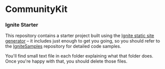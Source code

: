 # CommunityKit

### Ignite Starter

This repository contains a starter project built using the [Ignite static site generator](https://github.com/twostraws/Ignite) – it includes just enough to get you going, so you should refer to the [IgniteSamples](https://github.com/twostraws/IgniteSamples) repository for detailed code samples.

You'll find small text file in each folder explaining what that folder does. Once you're happy with that, you should delete those files.
